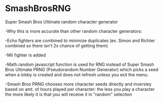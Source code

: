 # SmashBrosRNG
Super Smash Bros Ultimate random character generator

-Why this is more accurate than other random character generators:

-Echo fighters are combined to minimize duplicates (ex. Simon and Richter combined so there isn't 2x chance of getting them) 

-Mii fighter is added 

-Math.random javascript function is used for RNG instead of Super Smash Bros Ultimate PRNG (Pseudorandom Number Generator) which picks a seed when a lobby is created and does not refresh unless you exit the menu. 

-Smash Bros PRNG chooses more character seeds directly and inversley based on amt. of hours played per character: the less you play a character the more likely it is that you will receive it in "random" selection 
